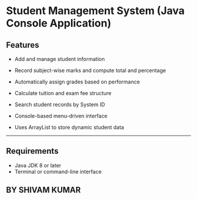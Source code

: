 # Student Management System (Java Console Application)

<h2>Features</h2>

- Add and manage student information

- Record subject-wise marks and compute total and percentage

- Automatically assign grades based on performance

- Calculate tuition and exam fee structure

- Search student records by System ID

- Console-based menu-driven interface

- Uses ArrayList to store dynamic student data

---

##  Requirements

- Java JDK 8 or later
- Terminal or command-line interface

## BY SHIVAM KUMAR
